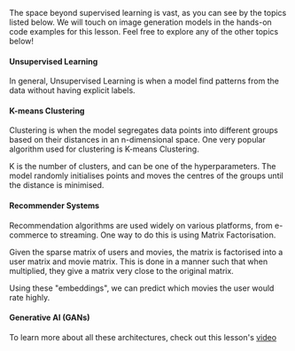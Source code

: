 The space beyond supervised learning is vast, as you can see by the topics listed below. We will touch on image generation models in the hands-on code examples for this lesson. Feel free to explore any of the other topics below!

#### Unsupervised Learning

In general, Unsupervised Learning is when a model find patterns from the data without having explicit labels.

#### K-means Clustering

Clustering is when the model segregates data points into different groups based on their distances in an n-dimensional space. One very popular algorithm used for clustering is K-means Clustering.

K is the number of clusters, and can be one of the hyperparameters. The model randomly initialises points and moves the centres of the groups until the distance is minimised.

#### Recommender Systems

Recommendation algorithms are used widely on various platforms, from e-commerce to streaming. One way to do this is using Matrix Factorisation. 

Given the sparse matrix of users and movies, the matrix is factorised into a user matrix and movie matrix. This is done in a manner such that when multiplied, they give a matrix very close to the original matrix. 

Using these "embeddings", we can predict which movies the user would rate highly.

#### Generative AI (GANs)

To learn more about all these architectures, check out this lesson's [video](https://youtu.be/Av6k8JeifQw)

